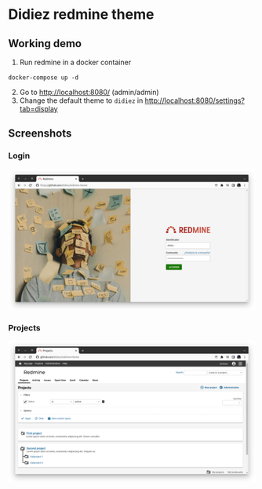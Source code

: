 # Didiez redmine theme

## Working demo

1. Run redmine in a docker container
```
docker-compose up -d
```
2. Go to <http://localhost:8080/> (admin/admin)
3. Change the default theme to `didiez` in <http://localhost:8080/settings?tab=display>

## Screenshots

### Login
![login page](screenshots/login.png)

### Projects
![projects page](screenshots/projects.png)